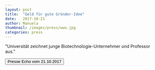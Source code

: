 ```yaml
---
layout: post
title:  "Geld für gute Gründer-Idee"
date:   2017-10-21
author: Manuela
thumbnail: /images/press/wwu.jpg
categories: press
---
```

"Universität zeichnet junge Biotechnologie-Unternehmer und Professor aus."

<a href='{{ site.baseurl | append: "/docs/WWU-21.10.2017.pdf" }}' target="_blank">
    <button class="btn">Presse Echo vom 21.10.2017</button></a>

